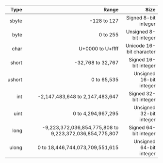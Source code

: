 |   Type |                                                   Range |                     Size |
|-------:|--------------------------------------------------------:|-------------------------:|
|  sbyte |                                             -128 to 127 |     Signed 8-bit integer |
|   byte |                                                0 to 255 |   Unsigned 8-bit integer |
|   char |                                        U+0000 to U+ffff | Unicode 16-bit character |
|  short |                                       -32,768 to 32,767 |    Signed 16-bit integer |
| ushort |                                             0 to 65,535 |  Unsigned 16-bit integer |
|    int |                         -2,147,483,648 to 2,147,483,647 |    Signed 32-bit integer |
|   uint |                                      0 to 4,294,967,295 |  Unsigned 32-bit integer |
|   long | -9,223,372,036,854,775,808 to 9,223,372,036,854,775,807 |    Signed 64-bit integer |
|  ulong |                         0 to 18,446,744,073,709,551,615 |  Unsigned 64-bit integer |